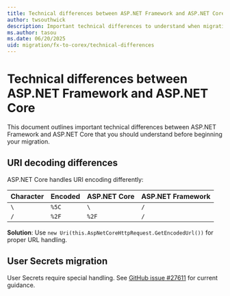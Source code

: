 ```yaml
---
title: Technical differences between ASP.NET Framework and ASP.NET Core
author: twsouthwick
description: Important technical differences to understand when migrating from ASP.NET Framework to ASP.NET Core.
ms.author: tasou
ms.date: 06/20/2025
uid: migration/fx-to-corex/technical-differences
---
```

# Technical differences between ASP.NET Framework and ASP.NET Core

This document outlines important technical differences between ASP.NET Framework and ASP.NET Core that you should understand before beginning your migration.

## URI decoding differences

ASP.NET Core handles URI encoding differently:

| Character | Encoded | ASP.NET Core | ASP.NET Framework |
|-----------|---------|--------------|-------------------|
| `\` | `%5C` | `\` | `/` |
| `/` | `%2F` | `%2F` | `/` |

**Solution**: Use `new Uri(this.AspNetCoreHttpRequest.GetEncodedUrl())` for proper URL handling.

## User Secrets migration

User Secrets require special handling. See [GitHub issue #27611](https://github.com/dotnet/AspNetCore.Docs/issues/27611) for current guidance.

